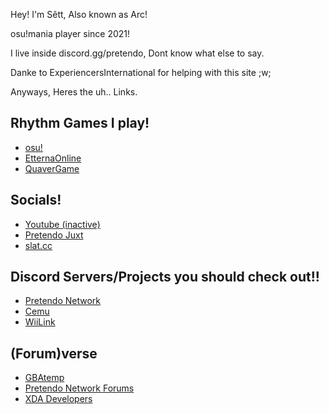 Hey! I'm Sêtt, Also known as Arc!

osu!mania player since 2021!

I live inside discord.gg/pretendo, Dont know what else to say.

Danke to ExperiencersInternational for helping with this site ;w;

Anyways, Heres the uh.. Links.
## Rhythm Games I play!
- [osu!](https://kokisu.moe/u/4908)
- [EtternaOnline](https://etternaonline.com/users/Mozilified)
- [QuaverGame](https://quavergame.com/user/640867)

## Socials!
- [Youtube (inactive)](https://www.youtube.com/@zenzurr)
- [Pretendo Juxt](https://juxt.pretendo.network/users/1326289977)
- [slat.cc](https://slat.cc/nintendo)

## Discord Servers/Projects you should check out!!
- [Pretendo Network](https://pretendo.network)
- [Cemu](https://cemu.info)
- [WiiLink](https://www.wiilink24.com)

## (Forum)verse
- [GBAtemp](https://gbatemp.net/members/execute.710531/)
- [Pretendo Network Forums](https://forum.pretendo.network/u/furaffinity.net)
- [XDA Developers](https://xdaforums.com/m/arcaero.12979809/)

